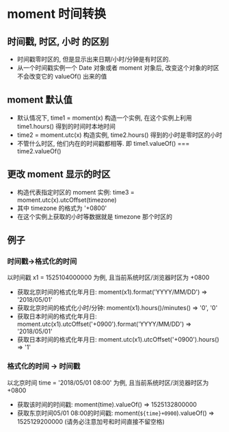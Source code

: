 # moment 时间转换

## 时间戳, 时区, 小时 的区别
- 时间戳零时区的, 但是显示出来日期/小时/分钟是有时区的.
- 从一个时间戳实例一个 Date 对象或者 moment 对象后, 改变这个对象的时区不会改变它的 valueOf() 出来的值

## moment 默认值
- 默认情况下, time1 = moment(x) 构造一个实例, 在这个实例上利用 time1.hours() 得到的时间时本地时间
- time2 = moment.utc(x) 构造实例, time2.hours() 得到的小时是零时区的小时
- 不管什么时区, 他们内在的时间戳都相等. 即 time1.valueOf() === time2.valueOf()


## 更改 moment 显示的时区
- 构造代表指定时区的 moment 实例: time3 = moment.utc(x).utcOffset(timezone)
- 其中 timezone 的格式为 '+0800'
- 在这个实例上获取的小时等数据就是 timezone 那个时区的

## 例子


### 时间戳->格式化的时间

以时间戳 x1 = 1525104000000 为例, 且当前系统时区/浏览器时区为 +0800

- 获取北京时间的格式化年月日: moment(x1).format('YYYY/MM/DD') => '2018/05/01'
- 获取北京时间的格式化小时/分钟: moment(x1).hours()/minutes() => '0', '0'
- 获取日本时间的格式化年月日: moment.utc(x1).utcOffset('+0900').format('YYYY/MM/DD') => '2018/05/01'
- 获取日本时间的格式化年月日: moment.utc(x1).utcOffset('+0900').hours() => '1'

### 格式化的时间 -> 时间戳

以北京时间 time = '2018/05/01 08:00' 为例, 且当前系统时区/浏览器时区为 +0800

- 获取该时间的时间戳: moment(time).valueOf() => 1525132800000
- 获取东京时间05/01 08:00的时间戳: moment(`${time}+0900`).valueOf() => 1525129200000 (请务必注意加号和时间直接不留空格)
